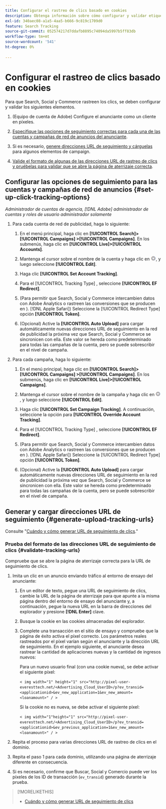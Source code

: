 ```yaml
---
title: Configurar el rastreo de clics basado en cookies
description: Obtenga información sobre cómo configurar y validar etiquetas de seguimiento de clics.
exl-id: 340aec08-a1a5-4aa5-b666-9c819c1709d0
feature: Search Tracking
source-git-commit: 052574217d7ddafb8895c74094da5997b5ff83db
workflow-type: tm+mt
source-wordcount: '541'
ht-degree: 0%

---
```


# Configurar el rastreo de clics basado en cookies

Para que Search, Social y Commerce rastreen los clics, se deben configurar y validar los siguientes elementos.

1. (Equipo de cuenta de Adobe) Configure el anunciante como un cliente en píxeles.

1. [Especifique las opciones de seguimiento correctas para cada una de las cuentas y campañas de red de anuncios del anunciante](#set-up-click-tracking-options).

1. Si es necesario, [genere direcciones URL de seguimiento y cárguelas](#generate-upload-tracking-urls) para algunos elementos de campaign.

1. [Valide el formato de algunas de las direcciones URL de rastreo de clics y pruébelas para validar que se abre la página de aterrizaje correcta](#validate-tracking-urls).

## Configurar las opciones de seguimiento para las cuentas y campañas de red de anuncios {#set-up-click-tracking-options}

*Administrador de cuentas de agencia, [!DNL Adobe] administrador de cuentas y roles de usuario administrador solamente*

1. Para cada cuenta de red de publicidad, haga lo siguiente:

   1. En el menú principal, haga clic en **[!UICONTROL Search]> [!UICONTROL Campaigns] >[!UICONTROL Campaigns]**. En los submenús, haga clic en **[!UICONTROL Live]>[!UICONTROL Accounts]**.

   1. Mantenga el cursor sobre el nombre de la cuenta y haga clic en ![Icono de menú](/help/search-social-commerce/assets/arrow-dropdown-menu.png "Icono de menú"), y luego seleccione **[!UICONTROL Edit]**.

   1. Haga clic **[!UICONTROL Set Account Tracking]**.

   1. Para el [!UICONTROL Tracking Type] , seleccione **[!UICONTROL EF Redirect]**.

   1. (Para permitir que Search, Social y Commerce intercambien datos con Adobe Analytics o rastreen las conversiones que se producen en ). [!DNL Apple Safari]) Seleccione la [!UICONTROL Redirect Type] opción **[!UICONTROL Token]**.

   1. (Opcional) Active la **[!UICONTROL Auto Upload]** para cargar automáticamente nuevas direcciones URL de seguimiento en la red de publicidad la próxima vez que Search, Social y Commerce se sincronicen con ella. Este valor se hereda como predeterminado para todas las campañas de la cuenta, pero se puede sobrescribir en el nivel de campaña.

1. Para cada campaña, haga lo siguiente:

   1. En el menú principal, haga clic en **[!UICONTROL Search]> [!UICONTROL Campaigns] >[!UICONTROL Campaigns]**. En los submenús, haga clic en **[!UICONTROL Live]>[!UICONTROL Campaigns]**.

   1. Mantenga el cursor sobre el nombre de la campaña y haga clic en ![Icono de menú](/help/search-social-commerce/assets/arrow-dropdown-menu.png "Icono de menú"), y luego seleccione **[!UICONTROL Edit]**.

   1. Haga clic **[!UICONTROL Set Campaign Tracking]**. A continuación, seleccione la opción para **[!UICONTROL Override Account Tracking]**.

   1. Para el [!UICONTROL Tracking Type] , seleccione **[!UICONTROL EF Redirect]**.

   1. (Para permitir que Search, Social y Commerce intercambien datos con Adobe Analytics o rastreen las conversiones que se producen en ). [!DNL Apple Safari]) Seleccione la [!UICONTROL Redirect Type] opción **[!UICONTROL Token]**.

   1. (Opcional) Active la **[!UICONTROL Auto Upload]** para cargar automáticamente nuevas direcciones URL de seguimiento en la red de publicidad la próxima vez que Search, Social y Commerce se sincronicen con ella. Este valor se hereda como predeterminado para todas las campañas de la cuenta, pero se puede sobrescribir en el nivel de campaña.

## Generar y cargar direcciones URL de seguimiento {#generate-upload-tracking-urls}

Consulte &quot;[Cuándo y cómo generar URL de seguimiento de clics](/help/search-social-commerce/tracking/click-tracking-ways-to-generate.md).&quot;

### Prueba del formato de las direcciones URL de seguimiento de clics {#validate-tracking-urls}

Compruebe que se abre la página de aterrizaje correcta para la URL de seguimiento de clics.

1. Imita un clic en un anuncio enviando tráfico al entorno de ensayo del anunciante:

   1. En un editor de texto, pegue una URL de seguimiento de clics, cambie la URL de la página de aterrizaje para que apunte a la misma página dentro del entorno de ensayo del anunciante y, a continuación, pegue la nueva URL en la barra de direcciones del explorador y presione **[!DNL Enter]** clave.

   1. Busque la cookie en las cookies almacenadas del explorador.

   1. Complete una transacción en el sitio de ensayo y compruebe que la página de éxito activa el píxel correcto. Los parámetros reales rastreados por el píxel varían según el anunciante y la dirección URL de seguimiento. En el ejemplo siguiente, el anunciante desea rastrear la cantidad de aplicaciones nuevas y la cantidad de ingresos nuevos:

      Para un nuevo usuario final (con una cookie nueva), se debe activar el siguiente píxel:

      `< img width="1" height="1" src="http://pixel-user-everesttech.net/<Advertising_Cloud_UserID>/p?ev_transid=<applicationid>&ev_new_application=1&ev_new_amount=<loanamount>" / >`

      Si la cookie no es nueva, se debe activar el siguiente píxel:

      `< img width="1"height="1" src="http://pixel-user-everesttech.net/<Advertising_Cloud_UserID>/p?ev_transid=<applicationid>&ev_previous_application=1&ev_new_amount=<loanamount>" / >`


1. Repita el proceso para varias direcciones URL de rastreo de clics en el dominio.

1. Repita el paso 1 para cada dominio, utilizando una página de aterrizaje diferente en consecuencia.

1. Si es necesario, confirme que Buscar, Social y Comercio puede ver los píxeles de los ID de transacción (`ev_transid`) generado durante la prueba.

>[!MORELIKETHIS]
>
>* [Cuándo y cómo generar URL de seguimiento de clics](/help/search-social-commerce/tracking/click-tracking-ways-to-generate.md)
